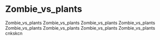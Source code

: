 # Zombie_vs_plants
Zombie_vs_plants Zombie_vs_plants Zombie_vs_plants Zombie_vs_plants Zombie_vs_plants Zombie_vs_plants Zombie_vs_plants Zombie_vs_plants 
cnkskcn